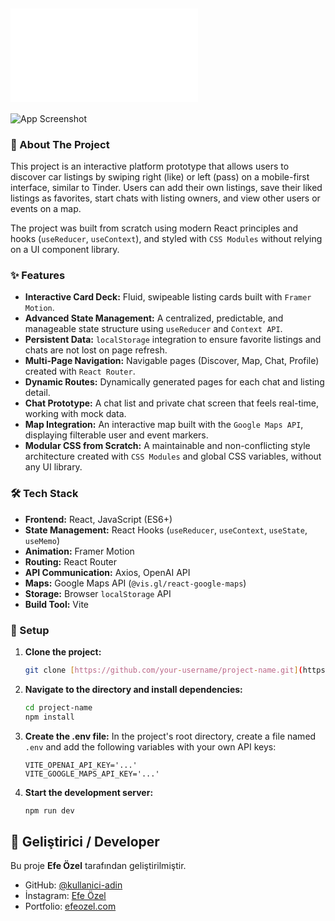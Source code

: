 ## ![TÜRKCE ANLATİM İCİN TIKLAYIN](./README.tr.md)

![App Screenshot](./images/carapp.gif)

### 📝 About The Project

This project is an interactive platform prototype that allows users to discover car listings by swiping right (like) or left (pass) on a mobile-first interface, similar to Tinder. Users can add their own listings, save their liked listings as favorites, start chats with listing owners, and view other users or events on a map.

The project was built from scratch using modern React principles and hooks (`useReducer`, `useContext`), and styled with `CSS Modules` without relying on a UI component library.

### ✨ Features

- **Interactive Card Deck:** Fluid, swipeable listing cards built with `Framer Motion`.
- **Advanced State Management:** A centralized, predictable, and manageable state structure using `useReducer` and `Context API`.
- **Persistent Data:** `localStorage` integration to ensure favorite listings and chats are not lost on page refresh.
- **Multi-Page Navigation:** Navigable pages (Discover, Map, Chat, Profile) created with `React Router`.
- **Dynamic Routes:** Dynamically generated pages for each chat and listing detail.
- **Chat Prototype:** A chat list and private chat screen that feels real-time, working with mock data.
- **Map Integration:** An interactive map built with the `Google Maps API`, displaying filterable user and event markers.
- **Modular CSS from Scratch:** A maintainable and non-conflicting style architecture created with `CSS Modules` and global CSS variables, without any UI library.

### 🛠️ Tech Stack

- **Frontend:** React, JavaScript (ES6+)
- **State Management:** React Hooks (`useReducer`, `useContext`, `useState`, `useMemo`)
- **Animation:** Framer Motion
- **Routing:** React Router
- **API Communication:** Axios, OpenAI API
- **Maps:** Google Maps API (`@vis.gl/react-google-maps`)
- **Storage:** Browser `localStorage` API
- **Build Tool:** Vite

### 🚀 Setup

1.  **Clone the project:**
    ```bash
    git clone [https://github.com/your-username/project-name.git](https://github.com/your-username/project-name.git)
    ```
2.  **Navigate to the directory and install dependencies:**
    ```bash
    cd project-name
    npm install
    ```
3.  **Create the .env file:**
    In the project's root directory, create a file named `.env` and add the following variables with your own API keys:
    ```
    VITE_OPENAI_API_KEY='...'
    VITE_GOOGLE_MAPS_API_KEY='...'
    ```
4.  **Start the development server:**
    ```bash
    npm run dev
    ```

## 👤 Geliştirici / Developer

Bu proje **Efe Özel** tarafından geliştirilmiştir.

- GitHub: [@kullanici-adin](https://github.com/efeozell)
- İnstagram: [Efe Özel](https://www.instagram.com/efeeozell/)
- Portfolio: [efeozel.com](https://www.efeozel.com)
